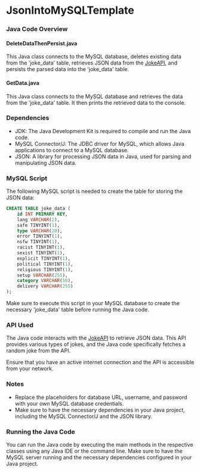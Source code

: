 # JsonIntoMySQLTemplate


### Java Code Overview

#### DeleteDataThenPersist.java

This Java class connects to the MySQL database, deletes existing data from the 'joke_data' table, retrieves JSON data from the [JokeAPI](https://v2.jokeapi.dev/joke/Any?safe-mode), and persists the parsed data into the 'joke_data' table.

#### GetData.java

This Java class connects to the MySQL database and retrieves the data from the 'joke_data' table. It then prints the retrieved data to the console.

### Dependencies

- JDK: The Java Development Kit is required to compile and run the Java code.
- MySQL Connector/J: The JDBC driver for MySQL, which allows Java applications to connect to a MySQL database.
- JSON: A library for processing JSON data in Java, used for parsing and manipulating JSON data.

### MySQL Script

The following MySQL script is needed to create the table for storing the JSON data:

```sql
CREATE TABLE joke_data (
    id INT PRIMARY KEY,
    lang VARCHAR(2),
    safe TINYINT(1),
    type VARCHAR(20),
    error TINYINT(1),
    nsfw TINYINT(1),
    racist TINYINT(1),
    sexist TINYINT(1),
    explicit TINYINT(1),
    political TINYINT(1),
    religious TINYINT(1),
    setup VARCHAR(255),
    category VARCHAR(50),
    delivery VARCHAR(255)
);
```

Make sure to execute this script in your MySQL database to create the necessary 'joke_data' table before running the Java code.

### API Used

The Java code interacts with the [JokeAPI](https://v2.jokeapi.dev/joke/Any?safe-mode) to retrieve JSON data. This API provides various types of jokes, and the Java code specifically fetches a random joke from the API.

Ensure that you have an active internet connection and the API is accessible from your network.

### Notes

- Replace the placeholders for database URL, username, and password with your own MySQL database credentials.
- Make sure to have the necessary dependencies in your Java project, including the MySQL Connector/J and the JSON library.

### Running the Java Code

You can run the Java code by executing the main methods in the respective classes using any Java IDE or the command line. Make sure to have the MySQL server running and the necessary dependencies configured in your Java project.
